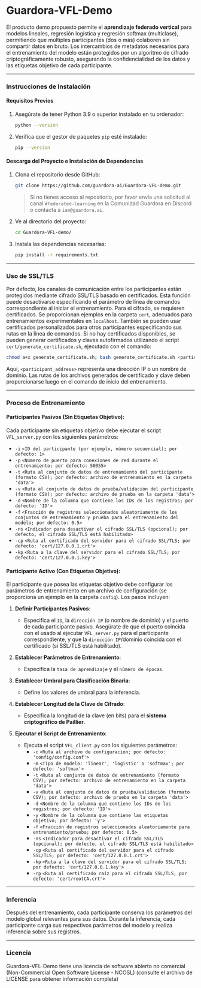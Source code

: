 # **Guardora-VFL-Demo**

El producto demo propuesto permite el **aprendizaje federado vertical** para modelos lineales, regresión logística y regresión softmax (multiclase), permitiendo que múltiples participantes (dos o más) colaboren sin compartir datos en bruto. Los intercambios de metadatos necesarios para el entrenamiento del modelo están protegidos por un algoritmo de cifrado criptográficamente robusto, asegurando la confidencialidad de los datos y las etiquetas objetivo de cada participante.

---

### **Instrucciones de Instalación**

#### **Requisitos Previos**
1. Asegúrate de tener Python 3.9 o superior instalado en tu ordenador:
   ```bash
   python --version
   ```

2. Verifica que el gestor de paquetes `pip` esté instalado:
   ```bash
   pip --version
   ```

#### **Descarga del Proyecto e Instalación de Dependencias**
1. Clona el repositorio desde GitHub:
   ```bash
   git clone https://github.com/guardora-ai/Guardora-VFL-demo.git
   ```
   > Si no tienes acceso al repositorio, por favor envía una solicitud al canal `#federated-learning` en la Comunidad Guardora en Discord o contacta a `iam@guardora.ai`.

2. Ve al directorio del proyecto:
   ```bash
   cd Guardora-VFL-demo/
   ```

3. Instala las dependencias necesarias:
   ```bash
   pip install -r requirements.txt
   ```

---

### **Uso de SSL/TLS**
Por defecto, los canales de comunicación entre los participantes están protegidos mediante cifrado SSL/TLS basado en certificados. Esta función puede desactivarse especificando el parámetro de línea de comandos correspondiente al iniciar el entrenamiento. Para el cifrado, se requieren certificados. Se proporcionan ejemplos en la carpeta `cert`, adecuados para entrenamientos experimentales en `localhost`. También se pueden usar certificados personalizados para otros participantes especificando sus rutas en la línea de comandos. Si no hay certificados disponibles, se pueden generar certificados y claves autofirmados utilizando el script `cert/generate_certificate.sh`, ejecutado con el comando:

```bash
chmod a+x generate_certificate.sh; bash generate_certificate.sh <participant_address>
```

Aquí, `<participant_address>` representa una dirección IP o un nombre de dominio. Las rutas de los archivos generados de certificado y clave deben proporcionarse luego en el comando de inicio del entrenamiento.

---

### **Proceso de Entrenamiento**

#### **Participantes Pasivos (Sin Etiquetas Objetivo)**:
Cada participante sin etiquetas objetivo debe ejecutar el script `VFL_server.py` con los siguientes parámetros:

- `-i` `<ID del participante (por ejemplo, número secuencial); por defecto: 1>`
- `-p` `<Número de puerto para conexiones de red durante el entrenamiento; por defecto: 50055>`
- `-t` `<Ruta al conjunto de datos de entrenamiento del participante (formato CSV); por defecto: archivo de entrenamiento en la carpeta 'data'>`
- `-v` `<Ruta al conjunto de datos de prueba/validación del participante (formato CSV); por defecto: archivo de prueba en la carpeta 'data'>`
- `-d` `<Nombre de la columna que contiene los IDs de los registros; por defecto: 'ID'>`
- `-f` `<Fracción de registros seleccionados aleatoriamente de los conjuntos de entrenamiento y prueba para el entrenamiento del modelo; por defecto: 0.5>`
- `-ns` `<Indicador para desactivar el cifrado SSL/TLS (opcional); por defecto, el cifrado SSL/TLS está habilitado>`
- `-cp` `<Ruta al certificado del servidor para el cifrado SSL/TLS; por defecto: 'cert/127.0.0.1.crt'>`
- `-kp` `<Ruta a la clave del servidor para el cifrado SSL/TLS; por defecto: 'cert/127.0.0.1.key'>`

#### **Participante Activo (Con Etiquetas Objetivo)**:
El participante que posea las etiquetas objetivo debe configurar los parámetros de entrenamiento en un archivo de configuración (se proporciona un ejemplo en la carpeta `config`). Los pasos incluyen:

1. **Definir Participantes Pasivos**:
   - Especifica el `ID`, la `dirección IP` (o nombre de dominio) y el puerto de cada participante pasivo. Asegúrate de que el puerto coincida con el usado al ejecutar `VFL_server.py` para el participante correspondiente, y que la `dirección IP`/dominio coincida con el certificado (si SSL/TLS está habilitado).

2. **Establecer Parámetros de Entrenamiento**:
   - Especifica la `tasa de aprendizaje` y el `número de épocas`.

3. **Establecer Umbral para Clasificación Binaria**:
   - Define los valores de umbral para la inferencia.

4. **Establecer Longitud de la Clave de Cifrado**:
   - Especifica la longitud de la clave (en bits) para el **sistema criptográfico de Paillier**.

5. **Ejecutar el Script de Entrenamiento**:
   - Ejecuta el script `VFL_client.py` con los siguientes parámetros:
     - `-c` `<Ruta al archivo de configuración; por defecto: 'config/config.conf'>`
     - `-m` `<Tipo de modelo: 'linear', 'logistic' o 'softmax'; por defecto: 'softmax'>`
     - `-t` `<Ruta al conjunto de datos de entrenamiento (formato CSV); por defecto: archivo de entrenamiento en la carpeta 'data'>`
     - `-v` `<Ruta al conjunto de datos de prueba/validación (formato CSV); por defecto: archivo de prueba en la carpeta 'data'>`
     - `-d` `<Nombre de la columna que contiene los IDs de los registros; por defecto: 'ID'>`
     - `-y` `<Nombre de la columna que contiene las etiquetas objetivo; por defecto: 'y'>`
     - `-f` `<Fracción de registros seleccionados aleatoriamente para entrenamiento/prueba; por defecto: 0.5>`
     - `-ns` `<Indicador para desactivar el cifrado SSL/TLS (opcional); por defecto, el cifrado SSL/TLS está habilitado>`
     - `-cp` `<Ruta al certificado del servidor para el cifrado SSL/TLS; por defecto: 'cert/127.0.0.1.crt'>`
     - `-kp` `<Ruta a la clave del servidor para el cifrado SSL/TLS; por defecto: 'cert/127.0.0.1.key'>`
     - `-rp` `<Ruta al certificado raíz para el cifrado SSL/TLS; por defecto: 'cert/rootCA.crt'>`

---

### **Inferencia**
Después del entrenamiento, cada participante conserva los parámetros del modelo global relevantes para sus datos. Durante la inferencia, cada participante carga sus respectivos parámetros del modelo y realiza inferencia sobre sus registros.

---

### **Licencia**
Guardora-VFL-Demo tiene una licencia de software abierto no comercial (Non-Commercial Open Software License - NCOSL) (consulte el archivo de LICENSE para obtener información completa)